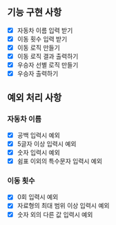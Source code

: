 ## 기능 구현 사항
- [x] 자동차 이름 입력 받기
- [x] 이동 횟수 입력 받기
- [x] 이동 로직 만들기
- [x] 이동 로직 결과 출력하기
- [x] 우승자 선별 로직 만들기
- [x] 우승자 출력하기

## 예외 처리 사항
### 자동차 이름
- [x] 공백 입력시 예외
- [x] 5글자 이상 입력시 예외
- [x] 숫자 입력시 예외
- [x] 쉼표 이외의 특수문자 입력시 예외
### 이동 횟수
- [x] 0회 입력시 예외
- [x] 자료형의 최대 범위 이상 입력시 예외
- [x] 숫자 외의 다른 값 입력시 예외